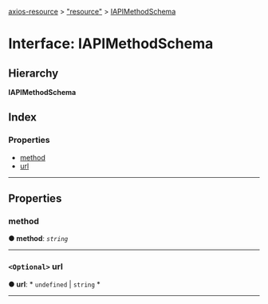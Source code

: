 [axios-resource](../README.md) > ["resource"](../modules/_resource_d_.md) > [IAPIMethodSchema](../interfaces/_resource_d_.iapimethodschema.md)

# Interface: IAPIMethodSchema

## Hierarchy

**IAPIMethodSchema**

## Index

### Properties

* [method](_resource_d_.iapimethodschema.md#method)
* [url](_resource_d_.iapimethodschema.md#url)

---

## Properties

<a id="method"></a>

###  method

**● method**: *`string`*

___
<a id="url"></a>

### `<Optional>` url

**● url**: * `undefined` &#124; `string`
*

___

